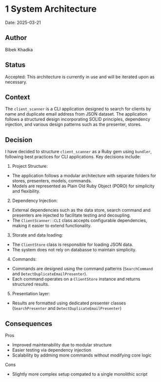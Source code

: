 # 1 System Architecture

Date: 2025-03-21

## Author

Bibek Khadka

## Status

Accepted: This architecture is currently in use and will be iterated upon as necessary.

## Context

The `client_scanner` is a CLI application designed to search for clients by name and duplicate email address from JSON dataset. The application follows a structured design incorporating SOLID principles, dependency injection, and various design patterns such as the presenter, stores.

## Decision

I have decided to structure `client_scanner` as a Ruby gem using `bundler`, following best practices for CLI applications. Key decisions include:

1. Project Structure:

- The application follows a modular architecture with separate folders for stores, presenters, models, commands.
- Models are represented as Plain Old Ruby Object (PORO) for simplicity and flexibility.

2. Dependency Injection:

- External dependencies such as the data store, search command and presenters are injected to facilitate testing and decoupling.
- The `ClientScanner::CLI` class accepts configurable dependencies, making it easier to extend functionality.

3. Storate and data loading:

- The `ClientStore` class is responsible for loading JSON data.
- The system does not rely on databasse to maintain simplicity.

4. Commands:

- Commands are designed using the command patterns (`SearchCommand` and `DetectDuplicateEmailPresenter`).
- Each command operates on a `ClientStore` instance and returns structured results.

5. Presentation layer:

- Results are formatted using dedicated presenter classes (`SearchPresenter` and `DetectDuplicateEmailPresenter`)

## Consequences

Pros

- Improved maintenability due to modular structure
- Easier testing via dependency injection
- Scalability by addming more commands without modifying core logic

Cons

- Slightly more complex setup compated to a single monolithic script
